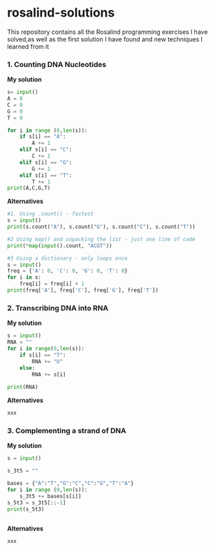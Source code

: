 # rosalind-solutions
This repository contains all the Rosalind programming exercises I have solved,as well as the first solution I have found and new techniques I learned from it

### 1. Counting DNA Nucleotides
**My solution**
``` python
s= input()
A = 0
C = 0
G = 0
T = 0

for i in range (0,len(s)):
    if s[i] == "A":
        A += 1
    elif s[i] == "C":
        C += 1
    elif s[i] == "G":
        G += 1
    elif s[i] == "T":
        T += 1
print(A,C,G,T)
```
**Alternatives**
``` python
#1. Using .count() - fastest
s = input()
print(s.count("A"), s.count("G"), s.count("C"), s.count("T"))

#2 Using map() and unpacking the list - just one line of code
print(*map(input().count, "ACGT"))

#3 Using a dictionary - only loops once
s = input()
freq = {'A': 0, 'C': 0, 'G': 0, 'T': 0}
for i in s:
    freq[i] = freq[i] + 1
print(freq['A'], freq['C'], freq['G'], freq['T'])
```


### 2. Transcribing DNA into RNA
**My solution**
``` python
s = input()
RNA = ""
for i in range(0,len(s)):
    if s[i] == "T":
    	RNA += "U"
    else:
        RNA += s[i]
        
print(RNA)
```
**Alternatives**
``` python
xxx
```
### 3. Complementing a strand of DNA
**My solution**
``` python
s = input()

s_3t5 = ""

bases = {"A":"T","G":"C","C":"G","T":"A"}
for i in range (0,len(s)):
    s_3t5 += bases[s[i]]
s_5t3 = s_3t5[::-1]
print(s_5t3)
    
```
**Alternatives**
``` python
xxx
```
